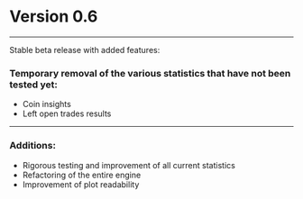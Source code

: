 # Version 0.6
***
Stable beta release with added features:

### Temporary removal of the various statistics that have not been tested yet:

- Coin insights
- Left open trades results

***
### Additions:

- Rigorous testing and improvement of all current statistics
- Refactoring of the entire engine
- Improvement of plot readability
